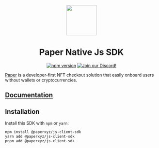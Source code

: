 <p align="center">
    <br />
    <a href="https://paper.xyz"><img src="./assets/paper-logo.svg" width="100" alt=""/></a>
    <br />
</p>
<h1 align="center">Paper Native Js SDK</h1>
<p align="center">
    <a href="https://www.npmjs.com/package/@paperxyz/js-client-sdk"><img src="https://img.shields.io/github/package-json/v/paperxyz/js-client-sdk?color=red&label=npm&logo=npm" alt="npm version"/></a>
    <a href="https://discord.gg/mnUa29J2Fp"><img alt="Join our Discord!" src="https://img.shields.io/discord/936354866358546453.svg?color=7289da&label=discord&logo=discord&style=flat"/></a>
</p>

[Paper](https://paper.xyz) is a developer-first NFT checkout solution that
easily onboard users without wallets or cryptocurrencies.

## [Documentation](#TODO)

## Installation

Install this SDK with `npm` or `yarn`:

```sh
npm install @paperxyz/js-client-sdk
yarn add @paperxyz/js-client-sdk
pnpm add @paperxyz/js-client-sdk
```
